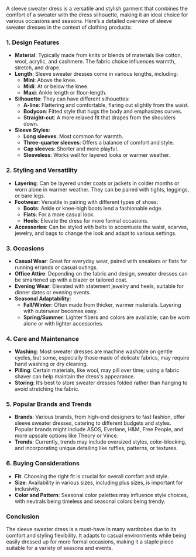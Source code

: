 A sleeve sweater dress is a versatile and stylish garment that combines the comfort of a sweater with the dress silhouette, making it an ideal choice for various occasions and seasons. Here’s a detailed overview of sleeve sweater dresses in the context of clothing products:

### 1. **Design Features**

- **Material**: Typically made from knits or blends of materials like cotton, wool, acrylic, and cashmere. The fabric choice influences warmth, stretch, and drape.
- **Length**: Sleeve sweater dresses come in various lengths, including:
  - **Mini**: Above the knee.
  - **Midi**: At or below the knee.
  - **Maxi**: Ankle length or floor-length.
- **Silhouette**: They can have different silhouettes:
  - **A-line**: Flattering and comfortable, flaring out slightly from the waist.
  - **Bodycon**: Fitted style that hugs the body and emphasizes curves.
  - **Straight-cut**: A more relaxed fit that drapes from the shoulders down.
- **Sleeve Styles**: 
  - **Long sleeves**: Most common for warmth.
  - **Three-quarter sleeves**: Offers a balance of comfort and style.
  - **Cap sleeves**: Shorter and more playful.
  - **Sleeveless**: Works well for layered looks or warmer weather.

### 2. **Styling and Versatility**

- **Layering**: Can be layered under coats or jackets in colder months or worn alone in warmer weather. They can be paired with tights, leggings, or bare legs.
- **Footwear**: Versatile in pairing with different types of shoes:
  - **Boots**: Ankle or knee-high boots lend a fashionable edge.
  - **Flats**: For a more casual look.
  - **Heels**: Elevate the dress for more formal occasions.
- **Accessories**: Can be styled with belts to accentuate the waist, scarves, jewelry, and bags to change the look and adapt to various settings.

### 3. **Occasions**

- **Casual Wear**: Great for everyday wear, paired with sneakers or flats for running errands or casual outings.
- **Office Attire**: Depending on the fabric and design, sweater dresses can be smartened up with a blazer or tailored coat.
- **Evening Wear**: Elevated with statement jewelry and heels, suitable for dinner dates or evening events.
- **Seasonal Adaptability**: 
  - **Fall/Winter**: Often made from thicker, warmer materials. Layering with outerwear becomes easy.
  - **Spring/Summer**: Lighter fibers and colors are available; can be worn alone or with lighter accessories.

### 4. **Care and Maintenance**

- **Washing**: Most sweater dresses are machine washable on gentle cycles, but some, especially those made of delicate fabrics, may require hand washing or dry cleaning.
- **Pilling**: Certain materials, like wool, may pill over time; using a fabric shaver can help maintain the dress's appearance.
- **Storing**: It’s best to store sweater dresses folded rather than hanging to avoid stretching the fabric.

### 5. **Popular Brands and Trends**

- **Brands**: Various brands, from high-end designers to fast fashion, offer sleeve sweater dresses, catering to different budgets and styles. Popular brands might include ASOS, Everlane, H&M, Free People, and more upscale options like Theory or Vince.
- **Trends**: Currently, trends may include oversized styles, color-blocking, and incorporating unique detailing like ruffles, patterns, or textures.

### 6. **Buying Considerations**

- **Fit**: Choosing the right fit is crucial for overall comfort and style.
- **Size**: Availability in various sizes, including plus sizes, is important for inclusivity.
- **Color and Pattern**: Seasonal color palettes may influence style choices, with neutrals being timeless and seasonal colors being trendy.

### Conclusion

The sleeve sweater dress is a must-have in many wardrobes due to its comfort and styling flexibility. It adapts to casual environments while being easily dressed up for more formal occasions, making it a staple piece suitable for a variety of seasons and events.